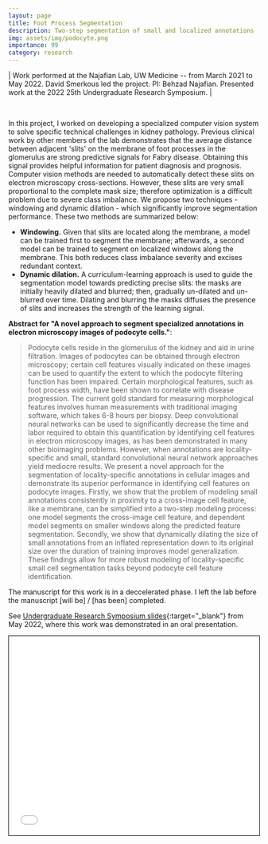 ```yaml
---
layout: page
title: Foot Process Segmentation
description: Two-step segmentation of small and localized annotations
img: assets/img/podocyte.png
importance: 99
category: research
---
```



| Work performed at the Najafian Lab, UW Medicine -- from March 2021 to May 2022. David Smerkous led the project. PI: Behzad Najafian. Presented work at the 2022 25th Undergraduate Research Symposium. |

<br>

In this project, I worked on developing a specialized computer vision system to solve specific technical challenges in kidney pathology. Previous clinical work by other members of the lab demonstrates that the average distance between adjacent 'slits' on the membrane of foot processes in the glomerulus are strong predictive signals for Fabry disease. Obtaining this signal provides helpful information for patient diagnosis and prognosis. Computer vision methods are needed to automatically detect these slits on electron microscopy cross-sections. However, these slits are very small proportional to the complete mask size; therefore optimization is a difficult problem due to severe class imbalance. We propose two techniques - windowing and dynamic dilation - which significantly improve segmentation performance. These two methods are summarized below:

- **Windowing.** Given that slits are located along the membrane, a model can be trained first to segment the membrane; afterwards, a second model can be trained to segment on localized windows along the membrane. This both reduces class imbalance severity and excises redundant context.
- **Dynamic dilation.** A curriculum-learning approach is used to guide the segmentation model towards predicting precise slits: the masks are initially heavily dilated and blurred; then, gradually un-dilated and un-blurred over time. Dilating and blurring the masks diffuses the presence of slits and increases the strength of the learning signal.

**Abstract for "A novel approach to segment specialized annotations in electron microscopy images of podocyte cells."**: 

> Podocyte cells reside in the glomerulus of the kidney and aid in urine filtration. Images of podocytes can be obtained through electron microscopy; certain cell features visually indicated on these images can be used to quantify the extent to which the podocyte filtering function has been impaired. Certain morphological features, such as foot process width, have been shown to correlate with disease progression. The current gold standard for measuring morphological features involves human measurements with traditional imaging software, which takes 6-8 hours per biopsy. Deep convolutional neural networks can be used to significantly decrease the time and labor required to obtain this quantification by identifying cell features in electron microscopy images, as has been demonstrated in many other bioimaging problems. However, when annotations are locality-specific and small, standard convolutional neural network approaches yield mediocre results. We present a novel approach for the segmentation of locality-specific annotations in cellular images and demonstrate its superior performance in identifying cell features on podocyte images. Firstly, we show that the problem of modeling small annotations consistently in proximity to a cross-image cell feature, like a membrane, can be simplified into a two-step modeling process: one model segments the cross-image cell feature, and dependent model segments on smaller windows along the predicted feature segmentation. Secondly, we show that dynamically dilating the size of small annotations from an inflated representation down to its original size over the duration of training improves model generalization. These findings allow for more robust modeling of locality-specific small cell segmentation tasks beyond podocyte cell feature identification.

The manuscript for this work is in a deccelerated phase. I left the lab before the manuscript [will be] / [has been] completed.

<!-- - [Initial progress report](https://andre-ye.github.io/files/najafian/Custom_Distance_Loss_Report.pdf) from June 2021 -->
See [Undergraduate Research Symposium slides](https://andre-ye.github.io/files/najafian/URP%20Presentation.pdf){:target="_blank"} from May 2022, where this work was demonstrated in an oral presentation.

<iframe src="assets\pdf\podocyte_seg.pdf" width="100%" height="400" style="border:1px solid black;"></iframe>